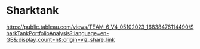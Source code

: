 # Sharktank
https://public.tableau.com/views/TEAM_6_V4_05102023_16838476114490/SharkTankPortfolioAnalysis?:language=en-GB&:display_count=n&:origin=viz_share_link

